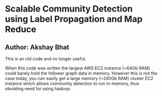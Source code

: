 Scalable Community Detection using Label Propagation and Map Reduce
===================

Author: Akshay Bhat 
-----------------

This is an old code and no longer useful.

When this code was written the largest AWS EC2 instance (~64Gb RAM) could barely hold the follower graph data in memory.
However this is not the case today, you can easily get a large memory (~240Gb RAM) cluster EC2 instance which allows community detection to run in-memory, thus obviating need for using hadoop.
